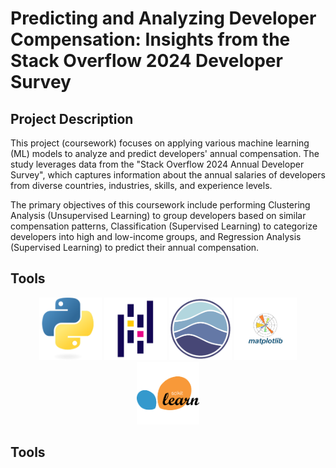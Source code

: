 # Predicting and Analyzing Developer Compensation: Insights from the Stack Overflow 2024 Developer Survey

## Project Description

This project (coursework) focuses on applying various machine learning (ML) models to analyze and predict developers' annual compensation. The study leverages data from the "Stack Overflow 2024 Annual Developer Survey", which captures information about the annual salaries of developers from diverse countries, industries, skills, and experience levels. 

The primary objectives of this coursework include performing Clustering Analysis (Unsupervised Learning) to group developers based on similar compensation patterns, Classification (Supervised Learning) to categorize developers into high and low-income groups, and Regression Analysis (Supervised Learning) to predict their annual compensation. 

## Tools

<p align="center">
  <img src="images/skills/python.png" width="100" height="100">
  <img src="images/skills/pandas.png" width="100" height="100">
  <img src="images/skills/seaborn.png" width="100" height="100">
  <img src="images/skills/matplot.png" width="100" height="100">
  <img src="images/skills/Sklearn.png" width="100" height="100">
</p>

## Tools